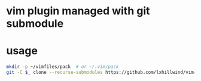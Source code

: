# vim plugin managed with git submodule

# usage

```sh
mkdir -p ~/vimfiles/pack  # or ~/.vim/pack
git -C $_ clone --recurse-submodules https://github.com/lxhillwind/vim-pack git  # or other name
```
